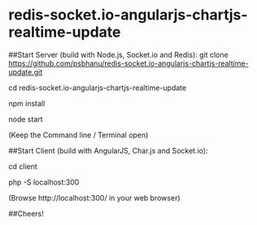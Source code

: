 # redis-socket.io-angularjs-chartjs-realtime-update

##Start Server (build with Node.js, Socket.io and Redis):
git clone https://github.com/psbhanu/redis-socket.io-angularjs-chartjs-realtime-update.git

cd redis-socket.io-angularjs-chartjs-realtime-update

npm install

node start

(Keep the Command line / Terminal open)

##Start Client (build with AngularJS, Char.js and Socket.io):

cd client

php -S localhost:300

(Browse http://localhost:300/ in your web browser)


##Cheers!
